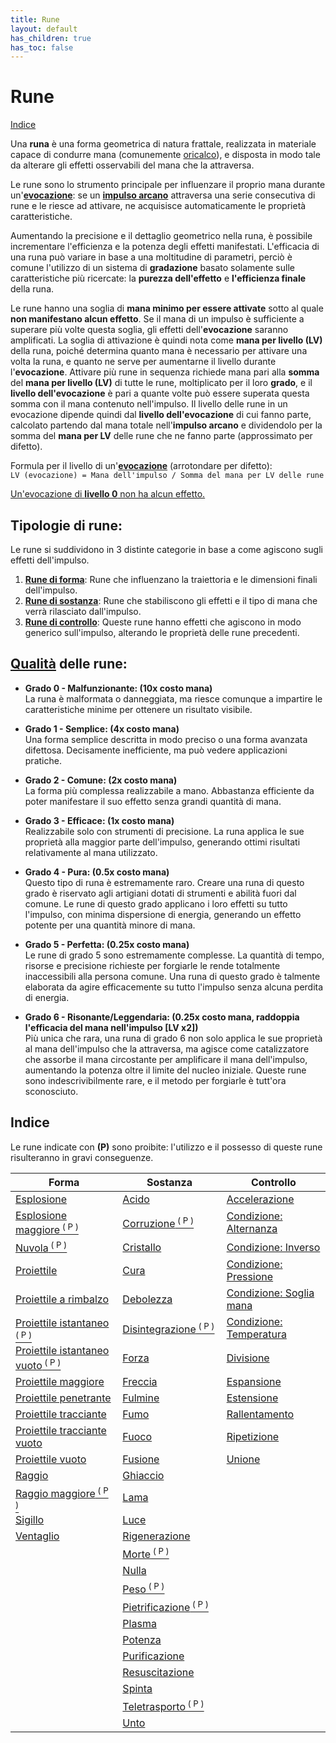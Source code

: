 ```yaml
---
title: Rune
layout: default
has_children: true
has_toc: false
---
```


# Rune

[Indice](#indice)

Una **runa** è una forma geometrica di natura frattale, realizzata in materiale capace di condurre mana (comunemente <ins>oricalco</ins>), e disposta in modo tale da alterare gli effetti osservabili del mana che la attraversa.

Le rune sono lo strumento principale per influenzare il proprio mana durante un'[**evocazione**](./evocation): se un [**impulso arcano**](./mana-pulse) attraversa una serie consecutiva di rune e le riesce ad attivare, ne acquisisce automaticamente le proprietà caratteristiche.

Aumentando la precisione e il dettaglio geometrico nella runa, è possibile incrementare l'efficienza e la potenza degli effetti manifestati.
L'efficacia di una runa può variare in base a una moltitudine di parametri, perciò è comune l'utilizzo di un sistema di **gradazione** basato solamente sulle caratteristiche più ricercate: la **purezza dell'effetto** e **l'efficienza finale** della runa.

Le rune hanno una soglia di **mana minimo per essere attivate** sotto al quale **non manifestano alcun effetto**. Se il mana di un impulso è sufficiente a superare più volte questa soglia, gli effetti dell'**evocazione** saranno amplificati. La soglia di attivazione è quindi nota come **mana per livello (LV)** della runa, poiché determina quanto mana è necessario per attivare una volta la runa, e quanto ne serve per aumentarne il livello durante l'**evocazione**. Attivare più rune in sequenza richiede mana pari alla **somma** del **mana per livello (LV)** di tutte le rune, moltiplicato per il loro **grado**, e il **livello dell'evocazione** è pari a quante volte può essere superata questa somma con il mana contenuto nell'impulso. Il livello delle rune in un evocazione dipende quindi dal **livello dell'evocazione** di cui fanno parte, calcolato partendo dal mana totale nell'**impulso arcano** e dividendolo per la somma del **mana per LV** delle rune che ne fanno parte (approssimato per difetto).

Formula per il livello di un'[**evocazione**](./evocation) (arrotondare per difetto):  
`LV (evocazione) = Mana dell'impulso / Somma del mana per LV delle rune`

<ins>Un'evocazione di <b>livello 0</b> non ha alcun effetto.</ins>

## Tipologie di rune:
Le rune si suddividono in 3 distinte categorie in base a come agiscono sugli effetti dell'impulso.
1. [**Rune di forma**](./shape/): Rune che influenzano la traiettoria e le dimensioni finali dell'impulso.
2. [**Rune di sostanza**](./substance/): Rune che stabiliscono gli effetti e il tipo di mana che verrà rilasciato dall'impulso.
3. [**Rune di controllo**](./control/): Queste rune hanno effetti che agiscono in modo generico sull'impulso, alterando le proprietà delle rune precedenti.

## [Qualità](/runes/quality) delle rune:

- **Grado 0 - Malfunzionante: (10x costo mana)**<br>
La runa è malformata o danneggiata, ma riesce comunque a impartire le caratteristiche minime per ottenere un risultato visibile.

- **Grado 1 - Semplice: (4x costo mana)**<br>
Una forma semplice descritta in modo preciso o una forma avanzata difettosa. Decisamente inefficiente, ma può vedere applicazioni pratiche.

- **Grado 2 - Comune: (2x costo mana)**<br>
La forma più complessa realizzabile a mano. Abbastanza efficiente da poter manifestare il suo effetto senza grandi quantità di mana. 

- **Grado 3 - Efficace: (1x costo mana)**<br>
Realizzabile solo con strumenti di precisione. La runa applica le sue proprietà alla maggior parte dell'impulso, generando ottimi risultati relativamente al mana utilizzato.

- **Grado 4 - Pura: (0.5x costo mana)**<br>
Questo tipo di runa è estremamente raro. Creare una runa di questo grado è riservato agli artigiani dotati di strumenti e abilità fuori dal comune. Le rune di questo grado applicano i loro effetti su tutto l'impulso, con minima dispersione di energia, generando un effetto potente per una quantità minore di mana.

- **Grado 5 - Perfetta: (0.25x costo mana)**<br>
Le rune di grado 5 sono estremamente complesse. La quantità di tempo, risorse e precisione richieste per forgiarle le rende totalmente inaccessibili alla persona comune. Una runa di questo grado è talmente elaborata da agire efficacemente su tutto l'impulso senza alcuna perdita di energia.

- **Grado 6 - Risonante/Leggendaria: (0.25x costo mana, raddoppia l'efficacia del mana nell'impulso [LV x2])**<br>
Più unica che rara, una runa di grado 6 non solo applica le sue proprietà al mana dell'impulso che la attraversa, ma agisce come catalizzatore che assorbe il mana circostante per amplificare il mana dell'impulso, aumentando la potenza oltre il limite del nucleo iniziale. Queste rune sono indescrivibilmente rare, e il metodo per forgiarle è tutt'ora sconosciuto.

<style>
table th:first-of-type {
    width: 34%;
}
table th:nth-of-type(2) {
    width: 33%;
}
table th:nth-of-type(3) {
    width: 33%;
}
</style>

## **Indice**

Le rune indicate con **(P)** sono proibite: l'utilizzo e il possesso di queste rune risulteranno in gravi conseguenze.

| Forma | Sostanza | Controllo |
|-------|----------|-----------|
| [Esplosione](./shape/small-explosion/)                            | [Acido](./substance/melt/)                                        | [Accelerazione](./control/)            |
| [Esplosione maggiore<sup> ( P )</sup>](./shape/large-explosion/)  | [Corruzione<sup> ( P )</sup>](./substance/corrupt/)               | [Condizione: Alternanza](./control/)   |
| [Nuvola<sup> ( P )</sup>](./shape/cloud/)                         | [Cristallo](./substance/crystalize/)                              | [Condizione: Inverso](./control/)      |
| [Proiettile](./shape/projectile/)                                 | [Cura](./substance/heal/)                                         | [Condizione: Pressione](./control/)    |
| [Proiettile a rimbalzo](./shape/bouncing-projectile/)             | [Debolezza](./substance/weaken/)                                  | [Condizione: Soglia mana](./control/)  |
| [Proiettile istantaneo<sup> ( P )</sup>](./shape/instant-projectile/)| [Disintegrazione<sup> ( P )</sup>](./substance/disintegrate/)  | [Condizione: Temperatura](./control/)  |
| [Proiettile istantaneo vuoto<sup> ( P )</sup>](./shape/hollow-instant-projectile/)| [Forza](./substance/)                             | [Divisione](./control/)                |
| [Proiettile maggiore](./shape/large-projectile/)                  | [Freccia](./substance/pierce/)                                    | [Espansione](./control/)               |
| [Proiettile penetrante](./shape/piercing-projectile/)             | [Fulmine](./substance/shock/)                                     | [Estensione](./control/)               |
| [Proiettile tracciante](./shape/homing-projectile/)               | [Fumo](./substance/smoke/)                                        | [Rallentamento](./control/)            |
| [Proiettile tracciante vuoto](./shape/hollow-homing-projectile/)  | [Fuoco](./substance/burn/)                                        | [Ripetizione](./control/)              |
| [Proiettile vuoto](./shape/hollow-projectile/)                    | [Fusione](./substance/melt/)                                      | [Unione](./control/)                   |
| [Raggio](./shape/ray/)                                            | [Ghiaccio](./substance/freeze/)                                   |                                        |
| [Raggio maggiore<sup> ( P )</sup>](./shape/wide-ray/)             | [Lama](./substance/sever/)                                        |                                        |
| [Sigillo](./shape/seal/)                                          | [Luce](./substance/shine/)                                        |                                        |
| [Ventaglio](./shape/spread/)                                      | [Rigenerazione](./substance/regenerate/)                          |                                        |
|                                                                   | [Morte<sup> ( P )</sup>](./substance/kill/)                       |                                        |
|                                                                   | [Nulla](./substance/null/)                                        |                                        |
|                                                                   | [Peso<sup> ( P )</sup>](./substance/mass/)                        |                                        |
|                                                                   | [Pietrificazione<sup> ( P )</sup>](./substance/petrify/)          |                                        |
|                                                                   | [Plasma](./substance/plasma/)                                     |                                        |
|                                                                   | [Potenza](./substance/empower/)                                   |                                        |
|                                                                   | [Purificazione](./substance/purify/)                              |                                        |
|                                                                   | [Resuscitazione](./substance/revive/)                             |                                        |
|                                                                   | [Spinta](./substance/push/)                                       |                                        |
|                                                                   | [Teletrasporto<sup> ( P )</sup>](./substance/teleport/)           |                                        |
|                                                                   | [Unto](./substance/oil/)                                          |                                        |